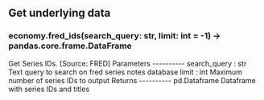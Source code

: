 ## Get underlying data 
### economy.fred_ids(search_query: str, limit: int = -1) -> pandas.core.frame.DataFrame

Get Series IDs. [Source: FRED]
    Parameters
    ----------
    search_query : str
        Text query to search on fred series notes database
    limit : int
        Maximum number of series IDs to output
    Returns
    ----------
    pd.Dataframe
        Dataframe with series IDs and titles
